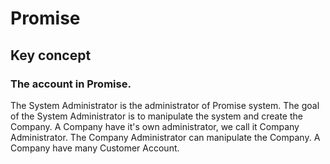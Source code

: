 # Promise

## Key concept

### The account in Promise.
The System Administrator is the administrator of Promise system. The goal of the System Administrator is to manipulate the system and create the Company.
A Company have it's own administrator, we call it Company Administrator. The Company Administrator can manipulate the Company.
A Company have many Customer Account.